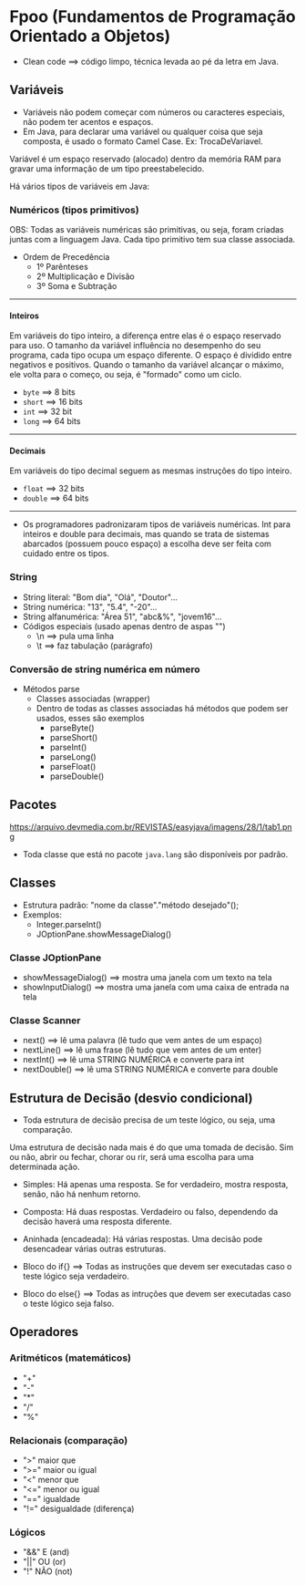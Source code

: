 # Fpoo (Fundamentos de Programação Orientado a Objetos)

* Clean code ==> código limpo, técnica levada ao pé da letra em Java.

## Variáveis
* Variáveis não podem começar com números ou caracteres especiais, não podem ter acentos e espaços.
* Em Java, para declarar uma variável ou qualquer coisa que seja composta, é usado o formato Camel Case. Ex: TrocaDeVariavel.

Variável é um espaço reservado (alocado) dentro da memória RAM para gravar uma informação de um tipo preestabelecido.

Há vários tipos de variáveis em Java:

### Numéricos (tipos primitivos)
OBS: Todas as variáveis numéricas são primitivas, ou seja, foram criadas juntas com a linguagem Java. Cada tipo primitivo tem sua classe associada.
* Ordem de Precedência
    * 1º Parênteses
    * 2º Multiplicação e Divisão
    * 3º Soma e Subtração
---
#### Inteiros

Em variáveis do tipo inteiro, a diferença entre elas é o espaço reservado para uso. O tamanho da variável influência no desempenho do seu programa, cada tipo ocupa um espaço diferente. O espaço é dividido entre negativos e positivos. Quando o tamanho da variável alcançar o máximo, ele volta para o começo, ou seja, é "formado" como um ciclo.
* ` byte ` ==> 8 bits 
* ` short ` ==> 16 bits
* ` int ` ==> 32 bit
* ` long ` ==> 64 bits
---
#### Decimais

Em variáveis do tipo decimal seguem as mesmas instruções do tipo inteiro.
* ` float ` ==> 32 bits
* ` double ` ==> 64 bits
---
* Os programadores padronizaram tipos de variáveis numéricas. Int para inteiros e double para decimais, mas quando se trata de sistemas abarcados (possuem pouco espaço) a escolha deve ser feita com cuidado entre os tipos.

### String
* String literal: "Bom dia", "Olá", "Doutor"...
* String numérica: "13", "5.4", "-20"...
* String alfanumérica: "Área 51", "abc&%", "jovem16"...
* Códigos especiais (usado apenas dentro de aspas "")
    * \n ==> pula uma linha
    * \t ==> faz tabulação (parágrafo)
### Conversão de string numérica em número
* Métodos parse
    * Classes associadas (wrapper)
    * Dentro de todas as classes associadas há métodos que podem ser usados, esses são exemplos
        * parseByte()
        * parseShort()
        * parseInt()
        * parseLong()
        * parseFloat()
        * parseDouble()

## Pacotes
https://arquivo.devmedia.com.br/REVISTAS/easyjava/imagens/28/1/tab1.png

* Toda classe que está no pacote ``` java.lang ``` são disponíveis por padrão.

## Classes
* Estrutura padrão: "nome da classe"."método desejado"();
* Exemplos:
    * Integer.parseInt()
    * JOptionPane.showMessageDialog()
### Classe JOptionPane
* showMessageDialog() ==> mostra uma janela com um texto na tela
* showInputDialog() ==> mostra uma janela com uma caixa de entrada na tela
### Classe Scanner
* next() ==> lê uma palavra (lê tudo que vem antes de um espaço)
* nextLine() ==> lê uma frase (lê tudo que vem antes de um enter)
* nextInt() ==> lê uma STRING NUMÉRICA e converte para int
* nextDouble() ==> lê uma STRING NUMÉRICA e converte para double

## Estrutura de Decisão (desvio condicional)
* Toda estrutura de decisão precisa de um teste lógico, ou seja, uma comparação.

Uma estrutura de decisão nada mais é do que uma tomada de decisão. Sim ou não, abrir ou fechar, chorar ou rir, será uma escolha para uma determinada ação.

* Simples: Há apenas uma resposta. Se for verdadeiro, mostra resposta, senão, não há nenhum retorno.
* Composta: Há duas respostas. Verdadeiro ou falso, dependendo da decisão haverá uma resposta diferente.
* Aninhada (encadeada): Há várias respostas. Uma decisão pode desencadear várias outras estruturas.

* Bloco do if{}  ==> Todas as instruções que devem ser executadas caso o teste lógico seja verdadeiro.
* Bloco do else{} ==> Todas as intruções que devem ser executadas caso o teste lógico seja falso.

## Operadores
### Aritméticos (matemáticos)
* "+"
* "-"
* "*"
* "/"
* "%"
### Relacionais (comparação)
* ">" maior que
* ">=" maior ou igual
* "<" menor que
* "<=" menor ou igual
* "==" igualdade
* "!=" desigualdade (diferença)
### Lógicos
* "&&" E (and)
* "||" OU (or)
* "!" NÃO (not)